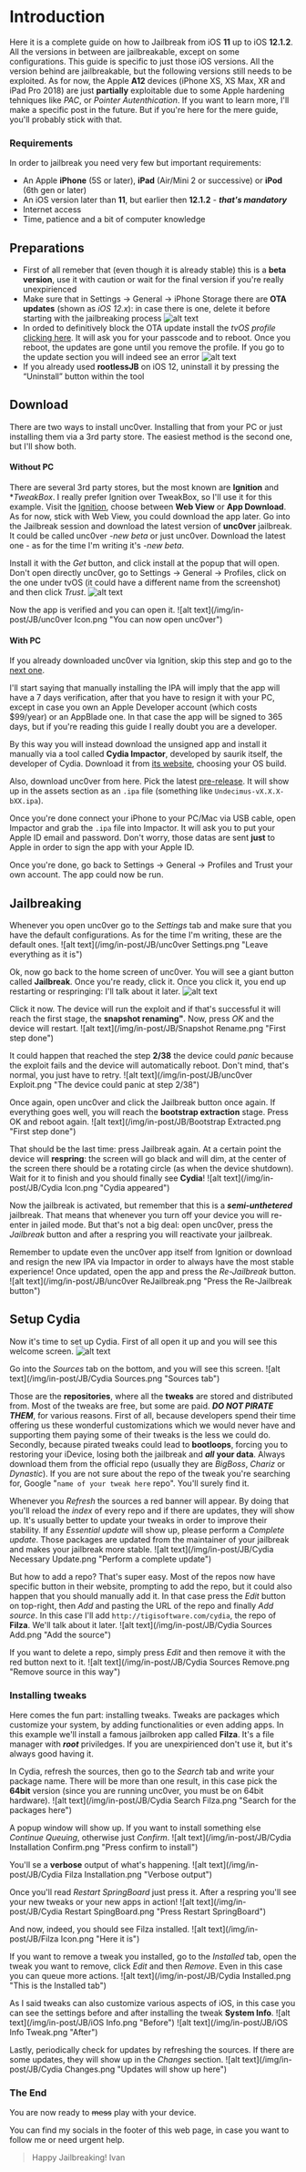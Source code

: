 ﻿

# Introduction

Here it is a complete guide on how to Jailbreak from iOS **11** up to iOS **12.1.2**. All the versions in between are jailbreakable, except on some configurations.
This guide is specific to just those iOS versions. All the version behind are jailbreakable, but the following versions still needs to be exploited.
As for now, the Apple **A12** devices (iPhone XS, XS Max, XR and iPad Pro 2018) are just **partially** exploitable due to some Apple hardening tehniques like *PAC*, or *Pointer Autenthication*. If you want to learn more, I'll make a specific post in the future. But if you're here for the mere guide, you'll probably stick with that.

### Requirements

In order to jailbreak you need very few but important requirements:
* An Apple **iPhone** (5S or later), **iPad** (Air/Mini 2 or successive) or **iPod** (6th gen or later)
* An iOS version later than **11**, but earlier then **12.1.2** - ***that's mandatory***
* Internet access
* Time, patience and a bit of computer knowledge

## Preparations

* First of all remeber that (even though it is already stable) this is a **beta version**, use it with caution or wait for the final version if you're really unexpirienced
* Make sure that in Settings → General → iPhone Storage there are **OTA updates** (shown as *iOS 12.x*): in case there is one, delete it before starting with the jailbreaking process
![alt text](/img/in-post/JB/iStorage.png "Check for the OTA in here")
* In orded to definitively block the OTA update install the *tvOS profile* [clicking here](https://raw.githubusercontent.com/Jwhite077/NOOTA/master/tvOS_12_Beta_Profile.mobileconfig). It will ask you for your passcode and to reboot. Once you reboot, the updates are gone until you remove the profile. If you go to the update section you will indeed see an error
![alt text](/img/in-post/JB/tvOS.png "Install the tvOS profile")
* If you already used **rootlessJB** on iOS 12, uninstall it by pressing the “Uninstall” button within the tool

## Download

There are two ways to install unc0ver. Installing that from your PC or just installing them via a 3rd party store. The easiest method is the second one, but I'll show both.

#### Without PC

There are several 3rd party stores, but the most known are **Ignition** and **TweakBox*. I really prefer Ignition over TweakBox, so I'll use it for this example. Visit the [Ignition](https://app.ignition.fun/), choose between **Web View** or **App Download**. As for now, stick with Web View, you could download the app later. Go into the Jailbreak session and download the latest version of **unc0ver** jailbreak. It could be called unc0ver *-new beta* or just unc0ver. Download the latest one - as for the time I'm writing it's *-new beta*.

Install it with the *Get* button, and click install at the popup that will open. Don't open directly unc0ver, go to Settings → General → Profiles, click on the one under tvOS (it could have a different name from the screenshot) and then click *Trust*.
![alt text](/img/in-post/JB/Profiles.png "Trust the profile")

Now the app is verified and you can open it.
![alt text](/img/in-post/JB/unc0ver Icon.png "You can now open unc0ver")

#### With PC

If you already downloaded unc0ver via Ignition, skip this step and go to the [next one](/2019/03/03/Jailbreak/#jailbreaking).

I'll start saying that manually installing the IPA will imply that the app will have a 7 days verification, after that you have to resign it with your PC, except in case you own an Apple Developer account (which costs $99/year) or an AppBlade one. In that case the app will be signed to 365 days, but if you're reading this guide I really doubt you are a developer.

By this way you will instead download the unsigned app and install it manually via a tool called **Cydia Impactor**, developed by saurik itself, the developer of Cydia. Download it from [its website](http://www.cydiaimpactor.com/), choosing your OS build.

Also, download unc0ver from here. Pick the latest [pre-release](https://github.com/pwn20wndstuff/Undecimus/releases). It will show up in the assets section as an `.ipa` file (something like `Undecimus-vX.X.X-bXX.ipa`).

Once you're done connect your iPhone to your PC/Mac via USB cable, open Impactor and grab the `.ipa` file into Impactor. It will ask you to put your Apple ID email and password. Don't worry, those datas are sent **just** to Apple in order to sign the app with your Apple ID.

Once you're done, go back to Settings → General → Profiles and Trust your own account. The app could now be run.

## Jailbreaking

Whenever you open unc0ver go to the *Settings* tab and make sure that you have the default configurations. As for the time I'm writing, these are the default ones.
![alt text](/img/in-post/JB/unc0ver Settings.png "Leave everything as it is")

Ok, now go back to the home screen of unc0ver. You will see a giant button called **Jailbreak**. Once you're ready, click it. Once you click it, you end up restarting or respringing: I'll talk about it later.
![alt text](/img/in-post/JB/unc0ver.png "Press the Jailbreak button")

Click it now. The device will run the exploit and if that's successful it will reach the first stage, the **snapshot renaming"**. Now, press *OK* and the device will restart.
![alt text](/img/in-post/JB/Snapshot Rename.png "First step done")

It could happen that reached the step **2/38** the device could *panic* because the exploit fails and the device will automatically reboot. Don't mind, that's normal, you just have to retry.
![alt text](/img/in-post/JB/unc0ver Exploit.png "The device could panic at step 2/38")

Once again, open unc0ver and click the Jailbreak button once again. If everything goes well, you will reach the **bootstrap extraction** stage. Press OK and reboot again.
![alt text](/img/in-post/JB/Bootstrap Extracted.png "First step done")

That should be the last time: press Jailbreak again. At a certain point the device will **respring**: the screen will go black and will dim, at the center of the screen there should be a rotating circle (as when the device shutdown). Wait for it to finish and you should finally see **Cydia**!
![alt text](/img/in-post/JB/Cydia Icon.png "Cydia appeared")

Now the jailbreak is activated, but remember that this is a ***semi-unthetered*** jailbreak. That means that whenever you turn off your device you will re-enter in jailed mode. But that's not a big deal: open unc0ver, press the *Jailbreak* button and after a respring you will reactivate your jailbreak.

Remember to update even the unc0ver app itself from Ignition or download and resign the new IPA via Impactor in order to always have the most stable experience! Once updated, open the app and press the *Re-Jailbreak* button.
![alt text](/img/in-post/JB/unc0ver ReJailbreak.png "Press the Re-Jailbreak button")

## Setup Cydia

Now it's time to set up Cydia. First of all open it up and you will see this welcome screen.
![alt text](/img/in-post/JB/Cydia.png "Welcome")

Go into the *Sources* tab on the bottom, and you will see this screen.
![alt text](/img/in-post/JB/Cydia Sources.png "Sources tab")

Those are the **repositories**, where all the **tweaks** are stored and distributed from. Most of the tweaks are free, but some are paid. ***DO NOT PIRATE THEM***, for various reasons. First of all, because developers spend their time offering us these wonderful customizations which we would never have and supporting them paying some of their tweaks is the less we could do. Secondly, because pirated tweaks could lead to **bootloops**, forcing you to restoring your iDevice, losing both the jailbreak and ***all*** **your data**. Always download them from the official repo (usually they are *BigBoss*, *Chariz* or *Dynastic*). If you are not sure about the repo of the tweak you're searching for, Google "`name of your tweak here` repo". You'll surely find it.

Whenever you *Refresh* the sources a red banner will appear. By doing that you'll reload the *index* of every repo and if there are updates, they will show up. It's usually better to update your tweaks in order to improve their stability. If any *Essential update* will show up, please perform a *Complete update*. Those packages are updated from the maintainer of your jailbreak and makes your jailbreak more stable.
![alt text](/img/in-post/JB/Cydia Necessary Update.png "Perform a complete update")

But how to add a repo? That's super easy. Most of the repos now have specific button in their website, prompting to add the repo, but it could also happen that you should manually add it. In that case press the *Edit* button on top-right, then *Add* and pasting the URL of the repo and finally *Add source*. In this case I'll add `http://tigisoftware.com/cydia`, the repo of **Filza**. We'll talk about it later.
![alt text](/img/in-post/JB/Cydia Sources Add.png "Add the source")

If you want to delete a repo, simply press *Edit* and then remove it with the red button next to it.
![alt text](/img/in-post/JB/Cydia Sources Remove.png "Remove source in this way")

### Installing tweaks

Here comes the fun part: installing tweaks. Tweaks are packages which customize your system, by adding functionalities or even adding apps. In this example we'll install a famous jailbroken app called **Filza**. It's a file manager with ***root*** priviledges. If you are unexpirienced don't use it, but it's always good having it.

In Cydia, refresh the sources, then go to the *Search* tab and write your package name. There will be more than one result, in this case pick the **64bit** version (since you are running unc0ver, you must be on 64bit hardware).
![alt text](/img/in-post/JB/Cydia Search Filza.png "Search for the packages here")

A popup window will show up. If you want to install something else *Continue Queuing*, otherwise just *Confirm*.
![alt text](/img/in-post/JB/Cydia Installation Confirm.png "Press confirm to install")

You'll se a **verbose** output of what's happening.
![alt text](/img/in-post/JB/Cydia Filza Installation.png "Verbose output")

Once you'll read *Restart SpringBoard* just press it. After a respring you'll see your new tweaks or your new apps in action!
![alt text](/img/in-post/JB/Cydia Restart SpingBoard.png "Press Restart SpringBoard")

And now, indeed, you should see Filza installed.
![alt text](/img/in-post/JB/Filza Icon.png "Here it is")

If you want to remove a tweak you installed, go to the *Installed* tab, open the tweak you want to remove, click *Edit* and then *Remove*. Even in this case you can queue more actions.
![alt text](/img/in-post/JB/Cydia Installed.png "This is the Installed tab")

As I said tweaks can also customize various aspects of iOS, in this case you can see the settings before and after installing the tweak **System Info**.
![alt text](/img/in-post/JB/iOS Info.png "Before")
![alt text](/img/in-post/JB/iOS Info Tweak.png "After")

Lastly, periodically check for updates by refreshing the sources. If there are some updates, they will show up in the *Changes* section.
![alt text](/img/in-post/JB/Cydia Changes.png "Updates will show up here")

### The End

You are now ready to ~~mess~~ play with your device.

You can find my socials in the footer of this web page, in case you want to follow me or need urgent help.

> Happy Jailbreaking!
> Ivan
